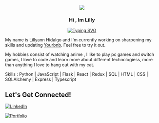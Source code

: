 <div align='center'>
 <image src="https://media.tenor.com/LSDeBe2JAfoAAAAC/cat-coding.gif"  >
</div>


 <h3 align="center">  Hi , Im Lilly 
</h3>

<p align="center">
<a href="https://git.io/typing-svg"><img src="https://readme-typing-svg.demolab.com?font=Press+Start+2P&duration=3000&pause=10&color=8FF7C5&center=true&width=435&lines=Software+Engineer" alt="Typing SVG" /></a>
<p>

  
 My name is Lillyann Hidalgo and I'm currently working on sharpening my skills and updating [Yourbnb](https://your-bnb-5nsd.onrender.com/). Feel free to try it out.

 My hobbies consist of watching anime , I like to play pc games and switch games, I love to code and learn more about different technologiess, more than anything I love to hang out with my cat.

Skills : Python | JavaScript | Flask | React | Redux | SQL | HTML | CSS | SQLAlchemy | Express | Typescript


## Let's Get Connected!
<a href="https://www.linkedin.com/in/lillyann-h-55684b249/" target="_blank">![LinkedIn](https://img.shields.io/badge/linkedin-%230077B5.svg?style=for-the-badge&logo=linkedin&logoColor=white)</a>


 <a href="https://lillyann-hidalgo.netlify.app/" target="_blank">![Portfolio](https://img.shields.io/badge/-Portfolio-brightgreen)</a>
